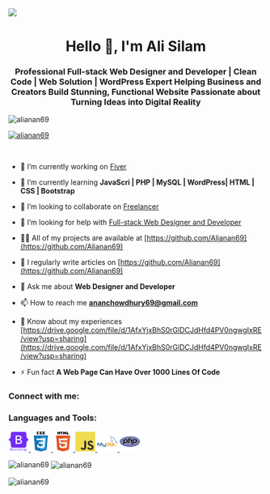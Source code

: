 <img src="https://media.licdn.com/dms/image/v2/D5616AQE3TU1do7uNwQ/profile-displaybackgroundimage-shrink_350_1400/B56Zh.9d8mH0AY-/0/1754476700243?e=1757548800&v=beta&t=jF2E-yPfMRbJ7kmVfiDyyy9MTypv17kOTHGcvUquOSU">
<h1 align="center">Hello 👋, I'm Ali Silam</h1>
<h3 align="center">Professional Full-stack Web Designer and Developer | Clean Code | Web Solution | WordPress Expert Helping Business and Creators Build Stunning, Functional Website Passionate about Turning Ideas into Digital Reality</h3>

<p align="left"> <img src="https://komarev.com/ghpvc/?username=alianan69&label=Profile%20views&color=0e75b6&style=flat" alt="alianan69" /> </p>

<p align="left"> <a href="https://github.com/ryo-ma/github-profile-trophy"><img src="https://github-profile-trophy.vercel.app/?username=alianan69" alt="alianan69" /></a> </p>

<p align="left"> <a href="https://twitter.com/" target="blank"><img src="https://img.shields.io/twitter/follow/?logo=twitter&style=for-the-badge" alt="" /></a> </p>

- 🔭 I’m currently working on [Fiver](https://www.fiverr.com/anan69/buying?source=avatar_menu_profile)

- 🌱 I’m currently learning **JavaScri | PHP | MySQL | WordPress| HTML | CSS | Bootstrap**

- 👯 I’m looking to collaborate on [Freelancer](https://www.freelancer.com.bd/u/anan69)

- 🤝 I’m looking for help with [Full-stack Web Designer and Developer](https://www.freelancer.com.bd/u/anan69)

- 👨‍💻 All of my projects are available at [https://github.com/Alianan69](https://github.com/Alianan69)

- 📝 I regularly write articles on [https://github.com/Alianan69](https://github.com/Alianan69)

- 💬 Ask me about **Web Designer and Developer**

- 📫 How to reach me **ananchowdhury69@gmail.com**

- 📄 Know about my experiences [https://drive.google.com/file/d/1AfxYjxBhS0rGlDCJdHfd4PV0ngwgIxRE/view?usp=sharing](https://drive.google.com/file/d/1AfxYjxBhS0rGlDCJdHfd4PV0ngwgIxRE/view?usp=sharing)

- ⚡ Fun fact **A Web Page Can Have Over 1000 Lines Of Code**

<h3 align="left">Connect with me:</h3>
<p align="left">
</p>

<h3 align="left">Languages and Tools:</h3>
<p align="left"> <a href="https://getbootstrap.com" target="_blank" rel="noreferrer"> <img src="https://raw.githubusercontent.com/devicons/devicon/master/icons/bootstrap/bootstrap-plain-wordmark.svg" alt="bootstrap" width="40" height="40"/> </a> <a href="https://www.w3schools.com/css/" target="_blank" rel="noreferrer"> <img src="https://raw.githubusercontent.com/devicons/devicon/master/icons/css3/css3-original-wordmark.svg" alt="css3" width="40" height="40"/> </a> <a href="https://www.w3.org/html/" target="_blank" rel="noreferrer"> <img src="https://raw.githubusercontent.com/devicons/devicon/master/icons/html5/html5-original-wordmark.svg" alt="html5" width="40" height="40"/> </a> <a href="https://developer.mozilla.org/en-US/docs/Web/JavaScript" target="_blank" rel="noreferrer"> <img src="https://raw.githubusercontent.com/devicons/devicon/master/icons/javascript/javascript-original.svg" alt="javascript" width="40" height="40"/> </a> <a href="https://www.mysql.com/" target="_blank" rel="noreferrer"> <img src="https://raw.githubusercontent.com/devicons/devicon/master/icons/mysql/mysql-original-wordmark.svg" alt="mysql" width="40" height="40"/> </a> <a href="https://www.php.net" target="_blank" rel="noreferrer"> <img src="https://raw.githubusercontent.com/devicons/devicon/master/icons/php/php-original.svg" alt="php" width="40" height="40"/> </a> </p>

<p><img align="left" src="https://github-readme-stats.vercel.app/api/top-langs?username=alianan69&show_icons=true&locale=en&layout=compact" alt="alianan69" /></p>

<p>&nbsp;<img align="center" src="https://github-readme-stats.vercel.app/api?username=alianan69&show_icons=true&locale=en" alt="alianan69" /></p>

<p><img align="center" src="https://github-readme-streak-stats.herokuapp.com/?user=alianan69&" alt="alianan69" /></p>
